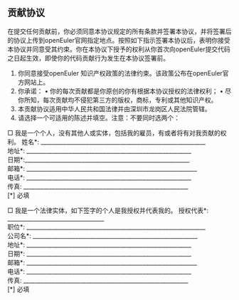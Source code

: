 
## 贡献协议

在提交任何贡献前，你必须同意本协议规定的所有条款并签署本协议，并将签署后的协议上传到openEuler官网指定地点。按照如下指示签署本协议后，表明你接受本协议并同意受其约束。你在本协议下授予的权利从你首次向openEuler提交代码之日起生效，即使你的代码贡献行为发生在本协议签署前。
1. 你同意接受openEuler 知识产权政策的法律约束。该政策公布在openEuler官方网站上。 
2. 你承诺：
• 你的每次贡献都是你原创的你有根据本协议授权的法律权利；
• 尽你所知，每次贡献均不侵犯第三方的版权，商标，专利或其他知识产权。 
3. 本贡献协议适用中华人民共和国法律并由深圳市龙岗区人民法院管辖。
4. 请选择一个可适用的陈述并填空。注意：不要同时选两个：

□ 我是一个个人，没有其他人或实体，包括我的雇员，有或者将有对我贡献的权利。
姓名*: __________________________________________________________     
地址*: __________________________________________________________    
日期*:__________________________________________________________    
邮箱*:  ____________________________________________________________    
电话*: __________________________________________________________    
传真: __________________________________________________________                
[*] 必填
 
□ 我是一个法律实体，如下签字的个人是我授权并代表我的。
授权代表*: __________________________________       
职位*:  _______________________________________________________________     
公司名*: __________________________________________________________    
地址*: __________________________________________________________     
日期*: __________________________________________________________    
邮箱*:  ____________________________________________________________     
电话*: __________________________________________________________    
传真: __________________________________________________________    
[*] 必填
